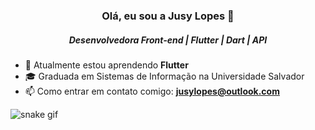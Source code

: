 <h3 align="center">Olá, eu sou a Jusy Lopes 👋</h3>
<h5 align="center">Desenvolvedora Front-end | Flutter | Dart | API </h5>


- 🌱 Atualmente estou aprendendo **Flutter**
- 🎓 Graduada em Sistemas de Informação na Universidade Salvador
- 📫 Como entrar em contato comigo: **jusylopes@outlook.com**


![snake gif](https://github.com/jusylopes/jusylopes/blob/output/github-contribution-grid-snake.svg)

